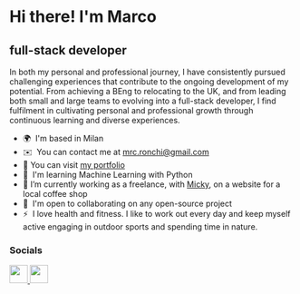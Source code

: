 Hi there! I'm Marco
======================

full-stack developer
---------------------

In both my personal and professional journey, I have consistently pursued challenging experiences that contribute to the ongoing development of my potential. From achieving a BEng to relocating to the UK, and from leading both small and large teams to evolving into a full-stack developer, I find fulfilment in cultivating personal and professional growth through continuous learning and diverse experiences.

* 🌍  I'm based in Milan
* ✉️  You can contact me at [mrc.ronchi@gmail.com](mailto:mrc.ronchi@gmail.com)
* 🌻  You can visit [my portfolio](https://marco-rnc-portfolio.vercel.app/)
* 🧠  I'm learning Machine Learning with Python
* 🔭  I’m currently working as a freelance, with [Micky](https://github.com/mickeymarse), on a website for a local coffee shop
* 🤝  I'm open to collaborating on any open-source project
* ⚡  I love health and fitness. I like to work out every day and keep myself active engaging in outdoor sports and spending time in nature.


### Socials

<p align="left"> <a href="https://www.github.com/marcornc" target="_blank" rel="noreferrer"> <picture> <source media="(prefers-color-scheme: dark)" srcset="https://raw.githubusercontent.com/danielcranney/readme-generator/main/public/icons/socials/github-dark.svg" /> <source media="(prefers-color-scheme: light)" srcset="https://raw.githubusercontent.com/danielcranney/readme-generator/main/public/icons/socials/github.svg" /> <img src="https://raw.githubusercontent.com/danielcranney/readme-generator/main/public/icons/socials/github.svg" width="32" height="32" /> </picture> </a> <a href="https://www.linkedin.com/in/mrc-rnc" target="_blank" rel="noreferrer"> <picture> <source media="(prefers-color-scheme: dark)" srcset="https://raw.githubusercontent.com/danielcranney/readme-generator/main/public/icons/socials/linkedin-dark.svg" /> <source media="(prefers-color-scheme: light)" srcset="https://raw.githubusercontent.com/danielcranney/readme-generator/main/public/icons/socials/linkedin.svg" /> <img src="https://raw.githubusercontent.com/danielcranney/readme-generator/main/public/icons/socials/linkedin.svg" width="32" height="32" /> </picture> </a></p>
